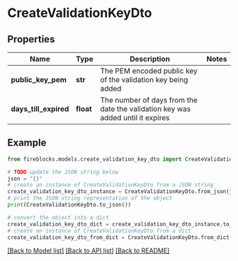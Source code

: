 # CreateValidationKeyDto


## Properties

Name | Type | Description | Notes
------------ | ------------- | ------------- | -------------
**public_key_pem** | **str** | The PEM encoded public key of the validation key being added | 
**days_till_expired** | **float** | The number of days from the date the validation key was added until it expires | 

## Example

```python
from fireblocks.models.create_validation_key_dto import CreateValidationKeyDto

# TODO update the JSON string below
json = "{}"
# create an instance of CreateValidationKeyDto from a JSON string
create_validation_key_dto_instance = CreateValidationKeyDto.from_json(json)
# print the JSON string representation of the object
print(CreateValidationKeyDto.to_json())

# convert the object into a dict
create_validation_key_dto_dict = create_validation_key_dto_instance.to_dict()
# create an instance of CreateValidationKeyDto from a dict
create_validation_key_dto_from_dict = CreateValidationKeyDto.from_dict(create_validation_key_dto_dict)
```
[[Back to Model list]](../README.md#documentation-for-models) [[Back to API list]](../README.md#documentation-for-api-endpoints) [[Back to README]](../README.md)


